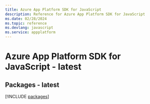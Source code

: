 ```yaml
---
title: Azure App Platform SDK for JavaScript
description: Reference for Azure App Platform SDK for JavaScript
ms.date: 02/28/2024
ms.topic: reference
ms.devlang: javascript
ms.service: appplatform
---
```

# Azure App Platform SDK for JavaScript - latest
## Packages - latest
[!INCLUDE [packages](app-platform-index.md)]